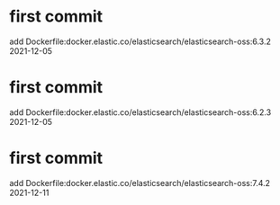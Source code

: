 # first commit
add Dockerfile:docker.elastic.co/elasticsearch/elasticsearch-oss:6.3.2 2021-12-05
# first commit
add Dockerfile:docker.elastic.co/elasticsearch/elasticsearch-oss:6.2.3 2021-12-05
# first commit
add Dockerfile:docker.elastic.co/elasticsearch/elasticsearch-oss:7.4.2 2021-12-11

